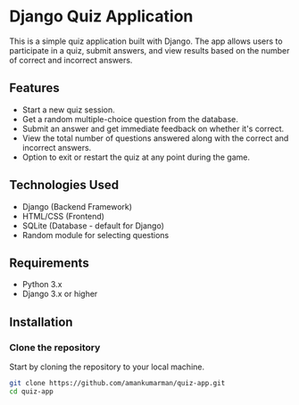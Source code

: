# Django Quiz Application

This is a simple quiz application built with Django. The app allows users to participate in a quiz, submit answers, and view results based on the number of correct and incorrect answers.

## Features

- Start a new quiz session.
- Get a random multiple-choice question from the database.
- Submit an answer and get immediate feedback on whether it's correct.
- View the total number of questions answered along with the correct and incorrect answers.
- Option to exit or restart the quiz at any point during the game.

## Technologies Used

- Django (Backend Framework)
- HTML/CSS (Frontend)
- SQLite (Database - default for Django)
- Random module for selecting questions

## Requirements

- Python 3.x
- Django 3.x or higher

## Installation

### Clone the repository

Start by cloning the repository to your local machine.

```bash
git clone https://github.com/amankumarman/quiz-app.git
cd quiz-app
